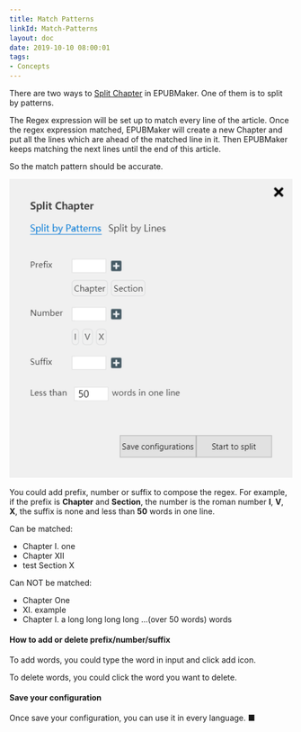 ```yaml
---
title: Match Patterns
linkId: Match-Patterns
layout: doc
date: 2019-10-10 08:00:01
tags: 
- Concepts
---
```

There are two ways to [Split Chapter](#Split-Chapter) in EPUBMaker. One of them is to split by patterns.

The Regex expression will be set up to match every line of the article. Once the regex expression matched, EPUBMaker will create a new Chapter and put all the lines which are ahead of the matched line in it. Then EPUBMaker keeps matching the next lines until the end of this article.

So the match pattern should be accurate.

![](/images/concepts-match-pattern-1.png)

You could add prefix, number or suffix to compose the regex. For example, if the prefix is **Chapter** and **Section**, the number is the roman number **I**, **V**, **X**, the suffix is none and less than **50** words in one line.

Can be matched:

- Chapter I. one
- Chapter XII
- test Section X

Can NOT be matched:

- Chapter One
- XI. example
- Chapter I. a long long long long ...(over 50 words) words

#### How to add or delete prefix/number/suffix

To add words, you could type the word in input and click add icon.

To delete words, you could click the word you want to delete.

#### Save your configuration

Once save your configuration, you can use it in every language. ■